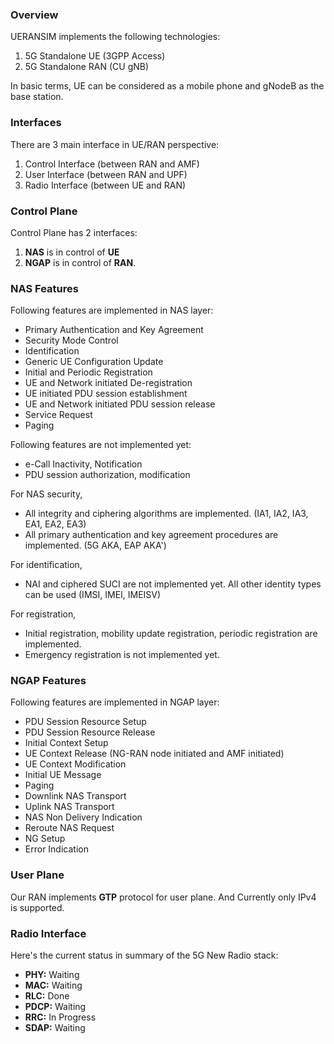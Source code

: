 ### Overview

UERANSIM implements the following technologies:

1. 5G Standalone UE (3GPP Access)
2. 5G Standalone RAN (CU gNB)

In basic terms, UE can be considered as a mobile phone and gNodeB as the base station.

### Interfaces

There are 3 main interface in UE/RAN perspective:

1. Control Interface (between RAN and AMF)
2. User Interface (between RAN and UPF)
3. Radio Interface (between UE and RAN)

### Control Plane

Control Plane has 2 interfaces:
1. **NAS** is in control of **UE**
2. **NGAP** is in control of **RAN**.

### NAS Features

Following features are implemented in NAS layer:

- Primary Authentication and Key Agreement
- Security Mode Control
- Identification
- Generic UE Configuration Update
- Initial and Periodic Registration
- UE and Network initiated De-registration
- UE initiated PDU session establishment
- UE and Network initiated PDU session release
- Service Request
- Paging

Following features are not implemented yet:

- e-Call Inactivity, Notification
- PDU session authorization, modification

For NAS security,

- All integrity and ciphering algorithms are implemented. (IA1, IA2, IA3, EA1, EA2, EA3)
- All primary authentication and key agreement procedures are implemented. (5G AKA, EAP AKA')

For identification,

- NAI and ciphered SUCI are not implemented yet. All other identity types can be used (IMSI, IMEI, IMEISV)

For registration,

- Initial registration, mobility update registration, periodic registration are implemented.
- Emergency registration is not implemented yet.

### NGAP Features

Following features are implemented in NGAP layer:

- PDU Session Resource Setup
- PDU Session Resource Release
- Initial Context Setup
- UE Context Release (NG-RAN node initiated and AMF initiated)
- UE Context Modification
- Initial UE Message
- Paging
- Downlink NAS Transport
- Uplink NAS Transport
- NAS Non Delivery Indication
- Reroute NAS Request
- NG Setup
- Error Indication

### User Plane

Our RAN implements **GTP** protocol for user plane. And Currently only IPv4 is supported.

### Radio Interface

Here's the current status in summary of the 5G New Radio stack:

- **PHY:** Waiting
- **MAC:** Waiting
- **RLC:** Done
- **PDCP:** Waiting
- **RRC:** In Progress
- **SDAP:** Waiting